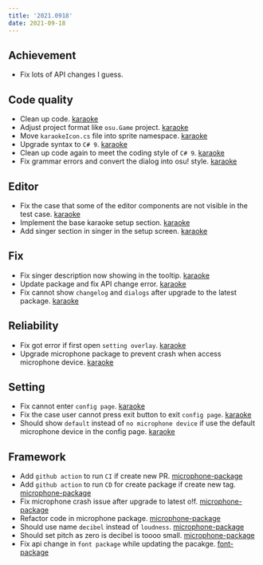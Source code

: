 ```yaml
---
title: '2021.0918'
date: 2021-09-18
---
```


## Achievement
- Fix lots of API changes I guess.

## Code quality
- Clean up code. [karaoke](#822@andy840119)
- Adjust project format like `osu.Game` project. [karaoke](#823@andy840119)
- Move `karaokeIcon.cs` file into sprite namespace. [karaoke](#827@andy840119)
- Upgrade syntax to `C# 9`. [karaoke](#829@andy840119)
- Clean up code again to meet the coding style of `C# 9`. [karaoke](#830@andy840119)
- Fix grammar errors and convert the dialog into osu! style. [karaoke](#847@SiderealArt)

## Editor
- Fix the case that some of the editor components are not visible in the test case. [karaoke](#837#838@andy840119)
- Implement the base karaoke setup section. [karaoke](#841@andy840119)
- Add singer section in singer in the setup screen. [karaoke](#842@andy840119)

## Fix
- Fix singer description now showing in the tooltip. [karaoke](#843@andy840119)
- Update package and fix API change error. [karaoke](#844@andy840119)
- Fix cannot show `changelog` and `dialogs` after upgrade to the latest package. [karaoke](#845#846@andy840119)

## Reliability
- Fix got error if first open `setting overlay`. [karaoke](#819#820@andy840119)
- Upgrade microphone package to prevent crash when access microphone device. [karaoke](#826@andy840119)

## Setting
- Fix cannot enter `config page`. [karaoke](#814@andy840119)
- Fix the case user cannot press exit button to exit `config page`. [karaoke](#825@andy840119)
- Should show `default` instead of `no microphone device` if use the default microphone device in the config page. [karaoke](#828#835@andy840119)

## Framework
- Add `github action` to run `CI` if create new PR. [microphone-package](#45@andy840119)
- Add `github action` to run `CD` for create package if create new tag. [microphone-package](#49@andy840119)
- Fix microphone crash issue after upgrade to latest o!f. [microphone-package](#50@andy840119)
- Refactor code in microphone package. [microphone-package](#52@andy840119)
- Should use name `decibel` instead of `loudness`. [microphone-package](#55@andy840119)
- Should set pitch as zero is decibel is toooo small. [microphone-package](#56@andy840119)
- Fix api change in `font package` while updating the pacakge. [font-package](#37@andy840119)
